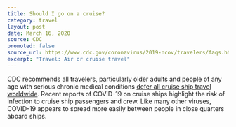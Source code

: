 ```yaml
---
title: Should I go on a cruise?
category: travel
layout: post
date: March 16, 2020
source: CDC
promoted: false
source_url: https://www.cdc.gov/coronavirus/2019-ncov/travelers/faqs.html#air-cruise-travel
excerpt: "Travel: Air or cruise travel"
---
```


CDC recommends all travelers, particularly older adults and people of any age with serious chronic medical conditions <a href="https://wwwnc.cdc.gov/travel/page/covid-19-cruise-ship"> defer all cruise ship travel worldwide</a>. Recent reports of COVID-19 on cruise ships highlight the risk of infection to cruise ship passengers and crew. Like many other viruses, COVID-19 appears to spread more easily between people in close quarters aboard ships.
